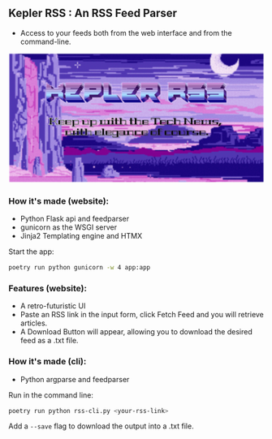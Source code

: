 ## Kepler RSS : An RSS Feed Parser

- Access to your feeds both from the web interface and from the command-line.

![Splash screen](public/splash.png)

### How it's made (website):
- Python Flask api and feedparser
- gunicorn as the WSGI server
- Jinja2 Templating engine and HTMX

Start the app:
```sh
poetry run python gunicorn -w 4 app:app
```

### Features (website):
- A retro-futuristic UI
- Paste an RSS link in the input form, click Fetch Feed and you will retrieve articles.
- A Download Button will appear, allowing you to download the desired feed as a .txt file.

### How it's made (cli):
- Python argparse and feedparser

Run in the command line:
```sh
poetry run python rss-cli.py <your-rss-link>
```

Add a `--save` flag to download the output into a .txt file.
